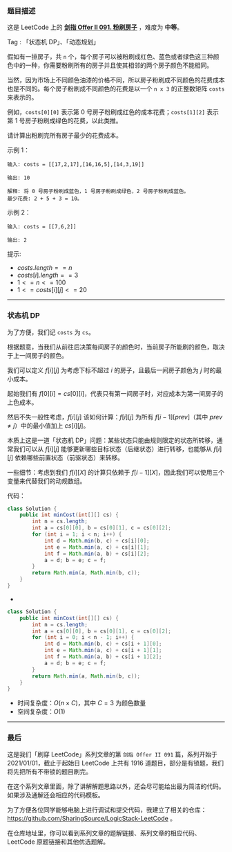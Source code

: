 ### 题目描述

这是 LeetCode 上的 **[剑指 Offer II 091. 粉刷房子](https://leetcode.cn/problems/JEj789/solution/by-ac_oier-6v2v/)** ，难度为 **中等**。

Tag : 「状态机 DP」、「动态规划」



假如有一排房子，共 `n` 个，每个房子可以被粉刷成红色、蓝色或者绿色这三种颜色中的一种，你需要粉刷所有的房子并且使其相邻的两个房子颜色不能相同。

当然，因为市场上不同颜色油漆的价格不同，所以房子粉刷成不同颜色的花费成本也是不同的。每个房子粉刷成不同颜色的花费是以一个 `n x 3` 的正整数矩阵 `costs` 来表示的。

例如，`costs[0][0]` 表示第 $0$ 号房子粉刷成红色的成本花费；`costs[1][2]` 表示第 $1$ 号房子粉刷成绿色的花费，以此类推。

请计算出粉刷完所有房子最少的花费成本。

示例 1：
```
输入: costs = [[17,2,17],[16,16,5],[14,3,19]]

输出: 10

解释: 将 0 号房子粉刷成蓝色，1 号房子粉刷成绿色，2 号房子粉刷成蓝色。
最少花费: 2 + 5 + 3 = 10。
```
示例 2：
```
输入: costs = [[7,6,2]]

输出: 2
```

提示:
* $costs.length == n$
* $costs[i].length == 3$
* $1 <= n <= 100$
* $1 <= costs[i][j] <= 20$

---

### 状态机 DP

为了方便，我们记 `costs` 为 `cs`。

根据题意，当我们从前往后决策每间房子的颜色时，当前房子所能刷的颜色，取决于上一间房子的颜色。

我们可以定义 $f[i][j]$ 为考虑下标不超过 $i$ 的房子，且最后一间房子颜色为 $j$ 时的最小成本。

起始我们有 $f[0][i] = cs[0][i]$，代表只有第一间房子时，对应成本为第一间房子的上色成本。

然后不失一般性考虑，$f[i][j]$ 该如何计算：$f[i][j]$ 为所有 $f[i - 1][prev]$（其中 $prev \neq j$）中的最小值加上 $cs[i][j]$。

本质上这是一道「状态机 DP」问题：某些状态只能由规则限定的状态所转移，通常我们可以从 $f[i][j]$ 能够更新哪些目标状态（后继状态）进行转移，也能够从 $f[i][j]$ 依赖哪些前置状态（前驱状态）来转移。

一些细节：考虑到我们 $f[i][X]$ 的计算只依赖于 $f[i - 1][X]$，因此我们可以使用三个变量来代替我们的动规数组。

代码：
```java
class Solution {
    public int minCost(int[][] cs) {
        int n = cs.length;
        int a = cs[0][0], b = cs[0][1], c = cs[0][2];
        for (int i = 1; i < n; i++) {
            int d = Math.min(b, c) + cs[i][0];
            int e = Math.min(a, c) + cs[i][1];
            int f = Math.min(a, b) + cs[i][2];
            a = d; b = e; c = f;
        }
        return Math.min(a, Math.min(b, c));
    }
}
```

-

```java
class Solution {
    public int minCost(int[][] cs) {
        int n = cs.length;
        int a = cs[0][0], b = cs[0][1], c = cs[0][2];
        for (int i = 0; i < n - 1; i++) {
            int d = Math.min(b, c) + cs[i + 1][0];
            int e = Math.min(a, c) + cs[i + 1][1];
            int f = Math.min(a, b) + cs[i + 1][2];
            a = d; b = e; c = f;
        }
        return Math.min(a, Math.min(b, c));
    }
}
```
* 时间复杂度：$O(n \times C)$，其中 $C = 3$ 为颜色数量
* 空间复杂度：$O(1)$

---

### 最后

这是我们「刷穿 LeetCode」系列文章的第 `剑指 Offer II 091` 篇，系列开始于 2021/01/01，截止于起始日 LeetCode 上共有 1916 道题目，部分是有锁题，我们将先把所有不带锁的题目刷完。

在这个系列文章里面，除了讲解解题思路以外，还会尽可能给出最为简洁的代码。如果涉及通解还会相应的代码模板。

为了方便各位同学能够电脑上进行调试和提交代码，我建立了相关的仓库：https://github.com/SharingSource/LogicStack-LeetCode 。

在仓库地址里，你可以看到系列文章的题解链接、系列文章的相应代码、LeetCode 原题链接和其他优选题解。

